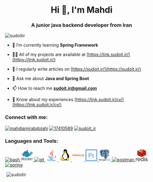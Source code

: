 <h1 align="center">Hi 👋, I'm Mahdi</h1>
<h3 align="center">A junior java backend developer from Iran</h3>

<p align="left"> <img src="https://komarev.com/ghpvc/?username=sudoitir&label=Profile%20views&color=0e75b6&style=flat" alt="sudoitir" /> </p>

<!-- <p align="left"> <a href="https://github.com/ryo-ma/github-profile-trophy"><img src="https://github-profile-trophy.vercel.app/?username=sudoitir" alt="sudoitir" /></a> </p> -->

- 🌱 I’m currently learning **Spring Framework**

- 👨‍💻 All of my projects are available at [https://link.sudoit.ir/](https://link.sudoit.ir/)

- 📝 I regularly write articles on [https://sudoit.ir/](https://sudoit.ir/)

- 💬 Ask me about **Java and Spring Boot**

- 📫 How to reach me **sudoit.ir@gmail.com**

- 📄 Know about my experiences [https://link.sudoit.ir/cv/](https://link.sudoit.ir/cv/)

<h3 align="left">Connect with me:</h3>
<p align="left">
<a href="https://linkedin.com/in/mahdiamirabdolahi" target="blank"><img align="center" src="https://raw.githubusercontent.com/rahuldkjain/github-profile-readme-generator/master/src/images/icons/Social/linked-in-alt.svg" alt="mahdiamirabdolahi" height="30" width="40" /></a>
<a href="https://stackoverflow.com/users/17410589" target="blank"><img align="center" src="https://raw.githubusercontent.com/rahuldkjain/github-profile-readme-generator/master/src/images/icons/Social/stack-overflow.svg" alt="17410589" height="30" width="40" /></a>
<a href="https://www.hackerrank.com/sudoit_ir" target="blank"><img align="center" src="https://raw.githubusercontent.com/rahuldkjain/github-profile-readme-generator/master/src/images/icons/Social/hackerrank.svg" alt="sudoit_ir" height="30" width="40" /></a>
</p>

<h3 align="left">Languages and Tools:</h3>
<p align="left"> <a href="https://www.gnu.org/software/bash/" target="_blank" rel="noreferrer"> <img src="https://www.vectorlogo.zone/logos/gnu_bash/gnu_bash-icon.svg" alt="bash" width="40" height="40"/> </a> <a href="https://www.docker.com/" target="_blank" rel="noreferrer"> <img src="https://raw.githubusercontent.com/devicons/devicon/master/icons/docker/docker-original-wordmark.svg" alt="docker" width="40" height="40"/> </a> <a href="https://git-scm.com/" target="_blank" rel="noreferrer"> <img src="https://www.vectorlogo.zone/logos/git-scm/git-scm-icon.svg" alt="git" width="40" height="40"/> </a> <a href="https://www.java.com" target="_blank" rel="noreferrer"> <img src="https://raw.githubusercontent.com/devicons/devicon/master/icons/java/java-original.svg" alt="java" width="40" height="40"/> </a> <a href="https://www.linux.org/" target="_blank" rel="noreferrer"> <img src="https://raw.githubusercontent.com/devicons/devicon/master/icons/linux/linux-original.svg" alt="linux" width="40" height="40"/> </a> <a href="https://www.oracle.com/" target="_blank" rel="noreferrer"> <img src="https://raw.githubusercontent.com/devicons/devicon/master/icons/oracle/oracle-original.svg" alt="oracle" width="40" height="40"/> </a> <a href="https://www.photoshop.com/en" target="_blank" rel="noreferrer"> <img src="https://raw.githubusercontent.com/devicons/devicon/master/icons/photoshop/photoshop-line.svg" alt="photoshop" width="40" height="40"/> </a> <a href="https://www.postgresql.org" target="_blank" rel="noreferrer"> <img src="https://raw.githubusercontent.com/devicons/devicon/master/icons/postgresql/postgresql-original-wordmark.svg" alt="postgresql" width="40" height="40"/> </a> <a href="https://postman.com" target="_blank" rel="noreferrer"> <img src="https://www.vectorlogo.zone/logos/getpostman/getpostman-icon.svg" alt="postman" width="40" height="40"/> </a> <a href="https://redis.io" target="_blank" rel="noreferrer"> <img src="https://raw.githubusercontent.com/devicons/devicon/master/icons/redis/redis-original-wordmark.svg" alt="redis" width="40" height="40"/> </a> <a href="https://spring.io/" target="_blank" rel="noreferrer"> <img src="https://www.vectorlogo.zone/logos/springio/springio-icon.svg" alt="spring" width="40" height="40"/> </a> </p>

<!-- <p><img align="left" src="https://github-readme-stats.vercel.app/api/top-langs?username=sudoitir&show_icons=true&locale=en&layout=compact" alt="sudoitir" /></p> -->

<p>&nbsp;<img align="center" src="https://github-readme-stats.vercel.app/api?username=sudoitir&show_icons=true&locale=en" alt="sudoitir" /></p>

<!-- <p><img align="center" src="https://github-readme-streak-stats.herokuapp.com/?user=sudoitir&" alt="sudoitir" /></p> -->
